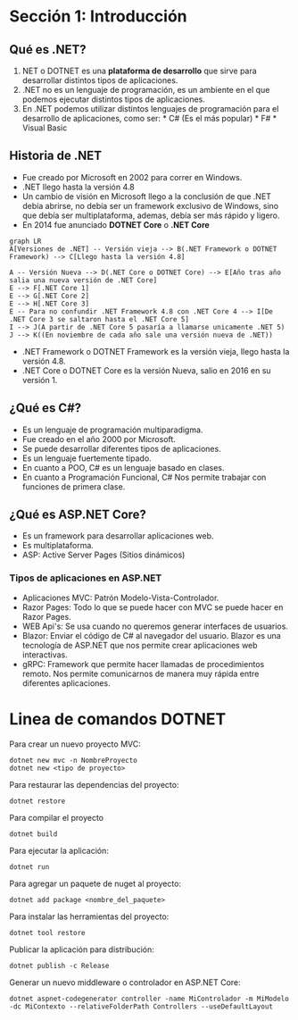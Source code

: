 # Sección 1: Introducción
## Qué es .NET?

 1. NET o DOTNET es una **plataforma de desarrollo** que sirve para
    desarrollar distintos tipos de aplicaciones.
 2. .NET no es un lenguaje de programación, es un ambiente en el que
    podemos ejecutar distintos tipos de aplicaciones.
 3. En .NET podemos utilizar distintos lenguajes de programación para el
    desarrollo de aplicaciones, como ser:
	    * C# (Es el más popular)
	    * F#
	    * Visual Basic
## Historia de .NET
- Fue creado por Microsoft en 2002 para correr en Windows.
- .NET llego hasta la versión 4.8
- Un cambio de visión en Microsoft llego a la conclusión de que .NET debía abrirse, no debía ser un framework exclusivo de Windows, sino que debía ser multiplataforma, ademas, debía ser más rápido y ligero.
- En 2014 fue anunciado **DOTNET Core** o **.NET Core**
```mermaid
graph LR
A[Versiones de .NET] -- Versión vieja --> B(.NET Framework o DOTNET Framework) --> C[Llego hasta la versión 4.8]

A -- Versión Nueva --> D(.NET Core o DOTNET Core) --> E[Año tras año salia una nueva versión de .NET Core]
E --> F[.NET Core 1]
E --> G[.NET Core 2]
E --> H[.NET Core 3] 
E -- Para no confundir .NET Framework 4.8 con .NET Core 4 --> I[De .NET Core 3 se saltaron hasta el .NET Core 5]
I --> J(A partir de .NET Core 5 pasaría a llamarse unicamente .NET 5)
J --> K((En noviembre de cada año sale una versión nueva de .NET))

```
 - .NET Framework o DOTNET Framework es la versión vieja, llego hasta la versión 4.8.
 - .NET Core o DOTNET Core es la versión Nueva, salio en 2016 en su versión 1.
## ¿Qué es C#?
- Es un lenguaje de programación multiparadigma.
- Fue creado en el año 2000 por Microsoft.
- Se puede desarrollar diferentes tipos de aplicaciones.
- Es un lenguaje fuertemente tipado. 
- En cuanto a POO, C# es un lenguaje basado en clases.
- En cuanto a Programación Funcional, C# Nos permite trabajar con funciones de primera clase.
## ¿Qué es ASP.NET Core?
- Es un framework para desarrollar aplicaciones web.
- Es multiplataforma.
- ASP: Active Server Pages (Sitios dinámicos)

### Tipos de aplicaciones en ASP.NET
- Aplicaciones MVC:  Patrón Modelo-Vista-Controlador.
- Razor Pages: Todo lo que se puede hacer con MVC se puede hacer en Razor Pages.
- WEB Api's: Se usa cuando no queremos generar interfaces de usuarios.
- Blazor: Enviar el código de C# al navegador del usuario. Blazor es una tecnología de ASP.NET que nos permite crear aplicaciones web interactivas.
- gRPC: Framework que permite hacer llamadas de procedimientos remoto. Nos permite comunicarnos de manera muy rápida entre diferentes aplicaciones.
# Linea de comandos DOTNET
Para crear un nuevo proyecto MVC:

	dotnet new mvc -n NombreProyecto
	dotnet new <tipo de proyecto>
Para restaurar las dependencias del proyecto:

	dotnet restore
Para compilar el proyecto
	
	dotnet build
Para ejecutar la aplicación:

	dotnet run
Para agregar un paquete de nuget al proyecto:

	dotnet add package <nombre_del_paquete>
Para instalar las herramientas del proyecto:

	dotnet tool restore
Publicar la aplicación para distribución:
	
	dotnet publish -c Release
Generar un nuevo middleware o controlador en ASP.NET Core:

	dotnet aspnet-codegenerator controller -name MiControlador -m MiModelo -dc MiContexto --relativeFolderPath Controllers --useDefaultLayout